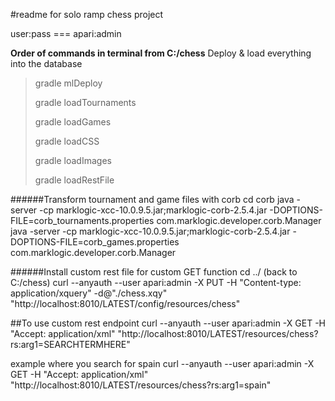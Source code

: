 #readme for solo ramp chess project

user:pass === apari:admin

**Order of commands in terminal from C:/chess**
Deploy & load everything into the database
>gradle mlDeploy
>
>gradle loadTournaments
>
>gradle loadGames
>
>gradle loadCSS
>
>gradle loadImages
>
>gradle loadRestFile


######Transform tournament and game files with corb
cd corb
java -server -cp marklogic-xcc-10.0.9.5.jar;marklogic-corb-2.5.4.jar -DOPTIONS-FILE=corb_tournaments.properties com.marklogic.developer.corb.Manager
java -server -cp marklogic-xcc-10.0.9.5.jar;marklogic-corb-2.5.4.jar -DOPTIONS-FILE=corb_games.properties com.marklogic.developer.corb.Manager


######Install custom rest file for custom GET function
cd ../ (back to C:/chess)
curl --anyauth --user apari:admin -X PUT -H "Content-type: application/xquery" -d@"./chess.xqy" "http://localhost:8010/LATEST/config/resources/chess"



##To use custom rest endpoint
curl --anyauth --user apari:admin -X GET -H "Accept: application/xml" "http://localhost:8010/LATEST/resources/chess?rs:arg1=SEARCHTERMHERE"

example where you search for spain
curl --anyauth --user apari:admin -X GET -H "Accept: application/xml" "http://localhost:8010/LATEST/resources/chess?rs:arg1=spain"
